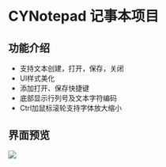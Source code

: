 # CYNotepad 记事本项目

## 功能介绍
- 支持文本创建，打开，保存，关闭
- UI样式美化
- 添加打开、保存快捷键
- 底部显示行列号及文本字符编码
- Ctrl加鼠标滚轮支持字体放大缩小

## 界面预览

![](https://img2024.cnblogs.com/blog/2734270/202502/2734270-20250212150901306-1390338690.png)


